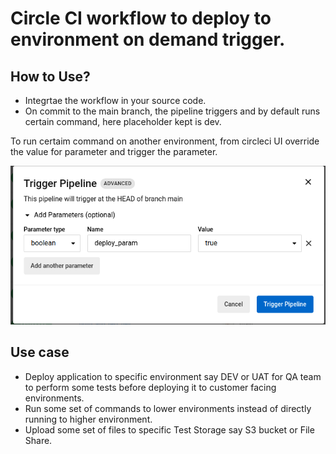 # Circle CI workflow to deploy to environment on demand trigger.

## How to Use?
- Integrtae the workflow in your source code.
- On commit to the main branch, the pipeline triggers and by default runs certain command, here placeholder kept is dev.

To run certaim command on another environment, from circleci UI override the value for parameter and trigger the parameter. </br>

![alt text](image.png)

## Use case
- Deploy application to specific environment say DEV or UAT for QA team to perform some tests before deploying it to customer facing environments.
- Run some set of commands to lower environments instead of directly running to higher environment.
- Upload some set of files to specific Test Storage say S3 bucket or File Share.
